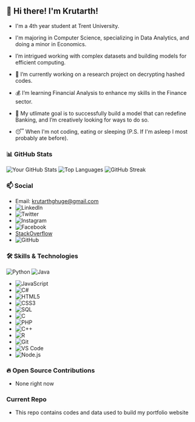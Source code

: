 ## 👋 Hi there! I'm Krutarth!

- I'm a 4th year student at Trent University.
- I'm majoring in Computer Science, specializing in Data Analytics, and doing a minor in Economics.
- I’m intrigued working with complex datasets and building models for efficient computing.

- 🔭 I’m currently working on a research project on decrypting hashed codes.
- 💰 I’m learning Financial Analysis to enhance my skills in the Finance sector.
- 🎯 My utlimate goal is to successfully build a model that can redefine Banking, and I’m creatively looking for ways to do so.
- 😴 When I'm not coding, eating or sleeping (P.S. If I'm asleep I most probably ate before).

### 📊 GitHub Stats
![Your GitHub Stats](https://github-readme-stats.vercel.app/api?username=kruzee07&show_icons=true&theme=tokyonight)
![Top Languages](https://github-readme-stats.vercel.app/api/top-langs/?username=kruzee07&layout=compact&theme=radical)
![GitHub Streak](https://github-readme-streak-stats.herokuapp.com/?user=kruzee07&theme=gruvbox)

### 📫 Social
- Email: [krutarthghuge@gmail.com](mailto:krutarthghuge@gmail.com)
- ![LinkedIn](https://img.shields.io/badge/LinkedIn-blue?style=flat-square&logo=linkedin&labelColor=blue&link=https://www.linkedin.com/in/krutarth-ghuge-67b611184/)
- ![Twitter](https://img.shields.io/badge/Twitter-blue?style=flat-square&logo=twitter&labelColor=blue&link=https://x.com/krutarth_ghuge)
- ![Instagram](https://img.shields.io/badge/Instagram-E4405F?style=flat-square&logo=instagram&logoColor=white&link=https://www.instagram.com/kruzxee/)
- ![Facebook](https://img.shields.io/badge/Facebook-1877F2?style=flat-square&logo=facebook&logoColor=white&link=https://www.facebook.com/kruzee07)
- [StackOverflow](https://stackoverflow.com)
- ![GitHub](https://img.shields.io/badge/GitHub-181717?style=flat-square&logo=github&logoColor=white&link=https://github.com/kruzee07)

### 🛠️ Skills & Technologies
![Python](https://img.shields.io/badge/Python-3776AB?style=flat-square&logo=python&logoColor=white)
![Java](https://img.shields.io/badge/Java-007396?style=flat-square&logo=java&logoColor=white)
- ![JavaScript](https://img.shields.io/badge/JavaScript-F7DF1E?style=flat-square&logo=javascript&logoColor=black)
- ![C#](https://img.shields.io/badge/C%23-239120?style=flat-square&logo=c-sharp&logoColor=white)
- ![HTML5](https://img.shields.io/badge/HTML5-E34F26?style=flat-square&logo=html5&logoColor=white)
- ![CSS3](https://img.shields.io/badge/CSS3-1572B6?style=flat-square&logo=css3&logoColor=white)
- ![SQL](https://img.shields.io/badge/SQL-003B57?style=flat-square&logo=databricks&logoColor=white)
- ![C](https://img.shields.io/badge/C-00599C?style=flat&logo=c&logoColor=white)
- ![PHP](https://img.shields.io/badge/PHP-777BB4?style=flat&logo=php&logoColor=white)
- ![C++](https://img.shields.io/badge/C++-00599C?style=flat&logo=cplusplus&logoColor=white)
- ![R](https://img.shields.io/badge/R-276DC3?style=flat&logo=r&logoColor=white)
- ![Git](https://img.shields.io/badge/Git-F05032?style=flat-square&logo=git&logoColor=white)
- ![VS Code](https://img.shields.io/badge/VS%20Code-007ACC?style=flat-square&logo=visual-studio-code&logoColor=white)
- ![Node.js](https://img.shields.io/badge/Node.js-339933?style=flat-square&logo=node-dot-js&logoColor=white)


### 🔥 Open Source Contributions
- None right now

### Current Repo
- This repo contains codes and data used to build my portfolio website









